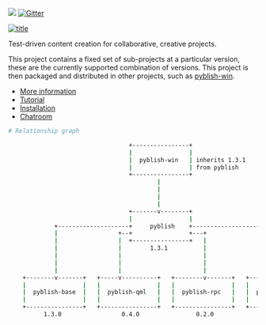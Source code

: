 [![](https://img.shields.io/badge/goto-development%20project-yellowgreen.svg)](https://github.com/pyblish/pyblish-base) [![Gitter][gitter-image]](https://gitter.im/pyblish/pyblish)

[![title](https://cloud.githubusercontent.com/assets/2152766/12704096/b74e8778-c84a-11e5-94f6-adc0c3c50447.png)](https://www.youtube.com/watch?v=j5uUTW702-U)

Test-driven content creation for collaborative, creative projects.

This project contains a fixed set of sub-projects at a particular version, these are the currently supported combination of versions. This project is then packaged and distributed in other projects, such as [pyblish-win](https://github.com/pyblish/pyblish-win).

- [More information](../../wiki)
- [Tutorial](https://pyblish.gitbooks.io/pyblish-by-example/content/index.html)
- [Installation](../../wiki/installation)
- [Chatroom](https://gitter.im/pyblish/pyblish)

[gitter-image]: https://badges.gitter.im/Join%20Chat.svg

```bash
# Relationship graph

                                  +----------------+
                                  |                |
                                  |  pyblish-win   | inherits 1.3.1
                                  |                | from pyblish
                                  +----------------+
                                          |
                                          |
                                          |
                                          |
                                  +-------v--------+
                                  |                |
             +--------------------+     pyblish    +------------------------+
             |                 +--+                +---+                    |
             |                 |  +----------------+   |                    |
             |                 |        1.3.1          |                    |
             |                 |                       |                    |
             |                 |                       |                    |
             |                 |                       |                    |
    +--------v-------+   +-----v----------+   +--------v-------+   +--------v-------+
    |                |   |                |   |                |   |                |
    |  pyblish-base  |   |  pyblish-qml   |   |  pyblish-rpc   |   |  pyblish-maya  |
    |                |   |                |   |                |   |                |
    +----------------+   +----------------+   +----------------+   +----------------+
          1.3.0                 0.4.0                0.2.0                1.2.0

```
